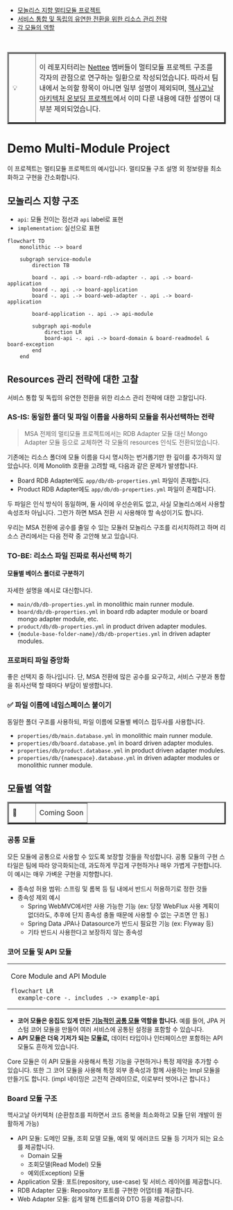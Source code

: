 - [모놀리스 지향 멀티모듈 프로젝트](#ko-monolith)
- [서비스 통합 및 독립의 유연한 전환을 위한 리소스 관리 전략](#ko-resources)
- [각 모듈의 역할](#ko-module-role)

<br />

<table border="3">
<tr>
  <td width="45">💡</td>
  <td>

  이 레포지터리는 [Nettee](https://github.com/nettee-space) 멤버들이 멀티모듈 프로젝트 구조를 각자의 관점으로 연구하는 일환으로 작성되었습니다.
  따라서 팀 내에서 논의할 항목이 아니면 일부 설명이 제외되며,
  [헥사고날 아키텍처 온보딩 프로젝트](https://github.com/nettee-space/backend-sample-hexagonal-simple-crud)에서
  이미 다룬 내용에 대한 설명이 대부분 제외되었습니다.

  </td>
</tr>
</table>

# Demo Multi-Module Project

이 프로젝트는 멀티모듈 프로젝트의 예시입니다.
멀티모듈 구조 설명 외 정보량을 최소화하고 구현을 간소화합니다.

<a id="ko-monolith"></a>

## 모놀리스 지향 구조

- `api`: 모듈 전이는 점선과 `api` label로 표현
- `implementation`: 실선으로 표현

```mermaid
flowchart TD
    monolithic --> board
    
    subgraph service-module
        direction TB

        board -. api .-> board-rdb-adapter -. api .-> board-application
        board -. api .-> board-application
        board -. api .-> board-web-adapter -. api .-> board-application
        
        board-application -. api .-> api-module

        subgraph api-module
            direction LR
            board-api -. api .-> board-domain & board-readmodel & board-exception
        end
    end
```

<a id="ko-resources"></a>

## Resources 관리 전략에 대한 고찰

서비스 통합 및 독립의 유연한 전환을 위한 리소스 관리 전략에 대한 고찰입니다.

### AS-IS: 동일한 폴더 및 파일 이름을 사용하되 모듈을 취사선택하는 전략

> MSA 전제의 멀티모듈 프로젝트에서는 RDB Adapter 모듈 대신 Mongo Adapter 모듈 등으로 교체하면 각 모듈의 resources 인식도 전환되었습니다.

기존에는 리소스 폴더에 모듈 이름을 다시 명시하는 번거롭기만 한 깊이를 추가하지 않았습니다.
이제 Monolith 호환을 고려할 때, 다음과 같은 문제가 발생합니다.

- Board RDB Adapter에도 `app/db/db-properties.yml` 파일이 존재합니다.
- Product RDB Adapter에도 `app/db/db-properties.yml` 파일이 존재합니다.

두 파일은 인식 방식이 동일하며, 둘 사이에 우선순위도 없고, 사실 모놀리스에서 사용할 속성조차 아닙니다.
그런가 하면 MSA 전환 시 사용해야 할 속성이기도 합니다.

우리는 MSA 전환에 공수를 줄일 수 있는 모듈러 모놀리스 구조를 리서치하려고 하며 리소스 관리에서는 다음 전략 중 고안해 보고 있습니다.

### TO-BE: 리소스 파일 진짜로 취사선택 하기

#### 모듈별 베이스 폴더로 구분하기

자세한 설명을 예시로 대신합니다.

- `main/db/db-properties.yml` in monolithic main runner module.
- `board/db/db-properties.yml` in board rdb adapter module or board mongo adapter module, etc.
- `product/db/db-properties.yml` in product driven adapter modules.
- `{module-base-folder-name}/db/db-properties.yml` in driven adapter modules.

### 프로퍼티 파일 중앙화

좋은 선택지 중 하나입니다. 단, MSA 전환에 많은 공수를 요구하고, 서비스 구분과 통합을 취사선택 할 때마다 부담이 발생합니다.

### ✅ 파일 이름에 네임스페이스 붙이기

동일한 폴더 구조를 사용하되, 파일 이름에 모듈별 베이스 접두사를 사용합니다.

- `properties/db/main.database.yml` in monolithic main runner module.
- `properties/db/board.database.yml` in board driven adapter modules.
- `properties/db/product.database.yml` in product driven adapter modules.
- `properties/db/{namespace}.database.yml` in driven adapter modules or monolithic runner module.

<a id="ko-module-role"></a>

## 모듈별 역할

<table border="3">
  <tr height="45">
    <td width="45">🚀</td>
    <td>Coming Soon</td>
  </tr>
</table>

### 공통 모듈

모든 모듈에 공통으로 사용할 수 있도록 보장할 것들을 작성합니다.
공통 모듈의 구현 스타일은 팀에 따라 양극화되는데, 과도하게 무겁게 구현하거나 매우 가볍게 구현합니다.
이 예시는 매우 가벼운 구현을 지향합니다.

- 종속성 허용 범위: 스프링 및 롬복 등 팀 내에서 반드시 허용하기로 정한 것들
- 종속성 제외 예시
  - Spring WebMVC에서만 사용 가능한 기능 (ex: 당장 WebFlux 사용 계획이 없더라도, 추후에 단지 종속성 충돌 때문에 사용할 수 없는 구조면 안 됨.)
  - Spring Data JPA나 Datasource가 반드시 필요한 기능 (ex: Flyway 등)
  - 기타 반드시 사용한다고 보장하지 않는 종속성

### 코어 모듈 및 API 모듈

<table>
<tr>
  <td width="500">

  <p>Core Module and API Module</p>

  ```mermaid
  flowchart LR
    example-core -. includes .-> example-api
  ```

  </td>
</tr>
</table>

- **코어 모듈은 응집도 있게 만든 <ins>기능적인 공통 모듈</ins> 역할을 합니다.**
  예를 들어, JPA 커스텀 코어 모듈을 만들어 여러 서비스에 공통된 설정을 포함할 수 있습니다.
- **API 모듈은 더욱 기저가 되는 모듈로,** 데이터 타입이나 인터페이스만 포함하는 API 모듈도 흔하게 있습니다.

Core 모듈은 이 API 모듈을 사용해서 특정 기능을 구현하거나 특정 제약을 추가할 수 있습니다.
또한 그 코어 모듈을 사용해 특정 외부 종속성과 함께 사용하는 Impl 모듈을 만들기도 합니다. (impl 네이밍은 고전적 관례이므로, 이로부터 벗어나곤 합니다.) 

### Board 모듈 구조

헥사고날 아키텍처 (순환참조를 피하면서 코드 중복을 최소화하고 모듈 단위 개발이 원활하게 가능)

- API 모듈: 도메인 모듈, 조회 모델 모듈, 예외 및 에러코드 모듈 등 기저가 되는 요소를 제공합니다.
  - Domain 모듈
  - 조회모델(Read Model) 모듈
  - 예외(Exception) 모듈
- Application 모듈: 포트(repository, use-case) 및 서비스 레이어를 제공합니다.
- RDB Adapter 모듈: Repository 포트를 구현한 어댑터를 제공합니다.
- Web Adapter 모듈: 쉽게 말해 컨트롤러와 DTO 등을 제공합니다.